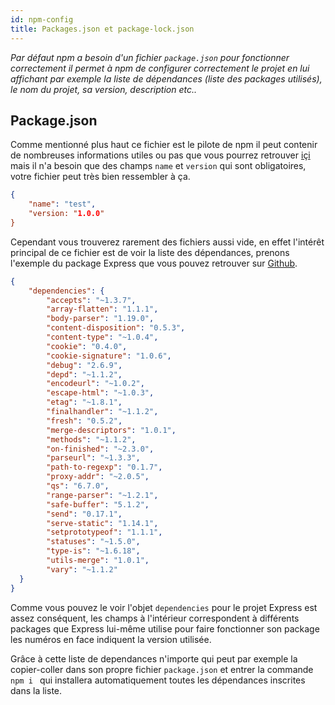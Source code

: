 ```yaml
---
id: npm-config
title: Packages.json et package-lock.json
---
```

*Par défaut npm a besoin d'un fichier `package.json` pour fonctionner correctement il permet à npm de configurer correctement le projet en lui affichant par exemple la liste de dépendances (liste des packages utilisés), le nom du projet, sa version, description etc..*

## Package.json
Comme mentionné plus haut ce fichier est le pilote de npm il peut contenir de nombreuses informations utiles ou pas que vous pourrez retrouver [içi](https://docs.npmjs.com/files/package.json) mais il n'a besoin que des champs `name` et `version` qui sont obligatoires, votre fichier peut très bien ressembler à ça.

```json
{
	"name": "test",
	"version: "1.0.0"
}
```

Cependant vous trouverez rarement des fichiers aussi vide, en effet l'intérêt principal de ce fichier est de voir la liste des dépendances, prenons l'exemple du package Express que vous pouvez retrouver sur [Github](https://github.com/expressjs/express).

```json
{
	"dependencies": {
		"accepts": "~1.3.7",
		"array-flatten": "1.1.1",
		"body-parser": "1.19.0",
		"content-disposition": "0.5.3",
		"content-type": "~1.0.4",
		"cookie": "0.4.0",
		"cookie-signature": "1.0.6",
		"debug": "2.6.9",
		"depd": "~1.1.2",
		"encodeurl": "~1.0.2",
		"escape-html": "~1.0.3",
		"etag": "~1.8.1",
		"finalhandler": "~1.1.2",
		"fresh": "0.5.2",
		"merge-descriptors": "1.0.1",
		"methods": "~1.1.2",
		"on-finished": "~2.3.0",
		"parseurl": "~1.3.3",
		"path-to-regexp": "0.1.7",
		"proxy-addr": "~2.0.5",
		"qs": "6.7.0",
		"range-parser": "~1.2.1",
		"safe-buffer": "5.1.2",
		"send": "0.17.1",
		"serve-static": "1.14.1",
		"setprototypeof": "1.1.1",
		"statuses": "~1.5.0",
		"type-is": "~1.6.18",
		"utils-merge": "1.0.1",
		"vary": "~1.1.2"
  }
}
```

Comme vous pouvez le voir l'objet `dependencies` pour le projet Express est assez conséquent, les champs à l'intérieur correspondent à différents packages que Express lui-même utilise pour faire fonctionner son package les numéros en face indiquent la version utilisée.

Grâce à cette liste de dependances n'importe qui peut par exemple la copier-coller dans son propre fichier `package.json` et entrer la commande `npm i ` qui installera automatiquement toutes les dépendances inscrites dans la liste.
